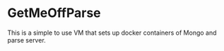# GetMeOffParse
This is a simple to use VM that sets up docker containers of Mongo and parse server.
